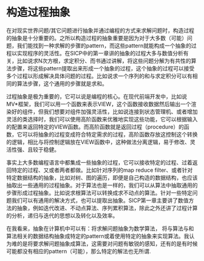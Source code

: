 # 构造过程抽象

在对现实世界问题/其它问题进行抽象并通过编程的方式来求解问题时，构造过程的抽象是十分重要的。之所以构造过程的抽象重要是因为对于大多数（可能）问题，我们能找到一种求解的步骤的pattern，而这些pattern就能构成一个抽象的过程以实现程序的灵活性。在SICP中的第一章讲的抽象的过程大多与数值分析有关，比如说求N次方根，求定积分、而书通过讲解，将这些问题分解为有共性的算法步骤，将这些pattern提取出来形成一个抽象的过程，这个抽象的过程可以接受多个过程以形成解决具体问题的过程。比如说求一个序列的和与求定积分可以有相同的算法步骤，这个通用的步骤就是求和。

过程抽象是极为重要的，它可以说是编程的核心。在现代前端开发中，比如说MV*框架，我们可以用一个函数来表示VIEW，这个函数接收数据然后输出一个渲染好的组件，但我们想要对组件加强灵活性，比如说连接到状态管理机、或者增加灵活的类选择时，我们可以使用高阶函数来优雅地实现这些功能，它可以根据输入的配置来返回特定的VIEW函数。而高阶函数就是返回过程（procedure）的函数，它可以将抽象的过程变成符合特定需求的过程，高阶函数存放这控制这个转换的逻辑，相比与将控制逻辑放在VIEW函数中，这种做法分离逻辑，易于修改、灵活性强、且较于稳健。

事实上大多数编程语言中都集成一些抽象的过程，它可以接收特定的过程、过着返回特定的过程、又或者两者都做。比如针对序列的map reduce filter、或者针对特定数据结构的抽象，比如对树、图的遍历，即便是自己构造的数据结构，也应该抽取出一些通用的过程抽象。对于算法也是一样的，我们可以从算法中抽取通用的步骤形成过程抽象。比如说求根算法可以转换成求不动点的算法。针对一些特定问题我们可以有通用的解决方式，也可以提取出抽象。SICP第一章主要讲了数值方法的抽象，例如迭代改进、不动点算法、序列累积算法，除此之外还讲了过程计算的分析，递归与迭代的思想以及转化以及效率。

在我看来，抽象在计算机中可以有：将求解问题抽象为数学算法， 将与算法与和算法相关的数据结构抽象成特定的pattern或着使用特定的抽象来实现算法。我认为难的是将要求解问题抽象成算法，这需要对问题有敏锐的感知，还有的是有时候可能都没有相应的pattern（可能），那么特定的解法也无所谓.













